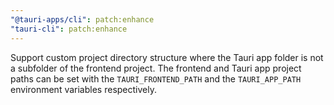```yaml
---
"@tauri-apps/cli": patch:enhance
"tauri-cli": patch:enhance
---
```


Support custom project directory structure where the Tauri app folder is not a subfolder of the frontend project.
The frontend and Tauri app project paths can be set with the `TAURI_FRONTEND_PATH` and the `TAURI_APP_PATH` environment variables respectively.
